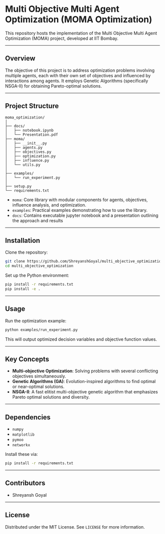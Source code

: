 
# Multi Objective Multi Agent Optimization (MOMA Optimization)

This repository hosts the implementation of the Multi Objective Multi Agent Optimization (MOMA) project, developed at IIT Bombay.

---

## Overview

The objective of this project is to address optimization problems involving multiple agents, each with their own set of objectives and influenced by interactions among agents. It employs Genetic Algorithms (specifically NSGA-II) for obtaining Pareto-optimal solutions.

---

## Project Structure

```
moma_optimization/
│
├── docs/
│   ├── notebook.ipynb
│   └── Presentation.pdf
├── moma/
│   ├── __init__.py
│   ├── agents.py
│   ├── objectives.py
│   ├── optimization.py
│   ├── influence.py
│   └── utils.py
│
├── examples/
│   └── run_experiment.py
│
├── setup.py
└── requirements.txt
```

- `moma`: Core library with modular components for agents, objectives, influence analysis, and optimization.
- `examples`: Practical examples demonstrating how to use the library.
- `docs`: Contains executable jupyter notebook and a presentation outlining the approach and results
---

## Installation

Clone the repository:

```bash
git clone https://github.com/ShreyanshGoyal/multi_objective_optimization.git
cd multi_objective_optimization
```

Set up the Python environment:

```bash
pip install -r requirements.txt
pip install -e .
```

---

## Usage

Run the optimization example:

```bash
python examples/run_experiment.py
```

This will output optimized decision variables and objective function values.

---

## Key Concepts

- **Multi-objective Optimization**: Solving problems with several conflicting objectives simultaneously.
- **Genetic Algorithms (GA)**: Evolution-inspired algorithms to find optimal or near-optimal solutions.
- **NSGA-II**: A fast elitist multi-objective genetic algorithm that emphasizes Pareto optimal solutions and diversity.

---

## Dependencies

- `numpy`
- `matplotlib`
- `pymoo`
- `networkx`

Install these via:

```bash
pip install -r requirements.txt
```

---
## Contributors
- Shreyansh Goyal
---

## License

Distributed under the MIT License. See `LICENSE` for more information.
